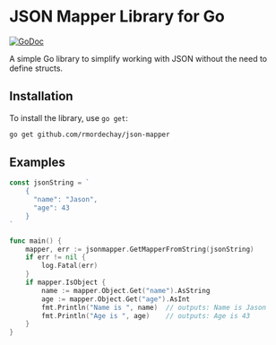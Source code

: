 # JSON Mapper Library for Go

[![GoDoc](https://pkg.go.dev/badge/badge)](https://pkg.go.dev/github.com/rmordechay/json-mapper)

A simple Go library to simplify working with JSON without the need to define structs.

## Installation
To install the library, use `go get`:

```bash
go get github.com/rmordechay/json-mapper
```

## Examples

```go
const jsonString = `
    {
      "name": "Jason",
      "age": 43
    }
`

func main() {
    mapper, err := jsonmapper.GetMapperFromString(jsonString)
    if err != nil {
        log.Fatal(err)
    }
    if mapper.IsObject {
        name := mapper.Object.Get("name").AsString
        age := mapper.Object.Get("age").AsInt
        fmt.Println("Name is ", name)  // outputs: Name is Jason
        fmt.Println("Age is ", age)    // outputs: Age is 43
    }
}

```